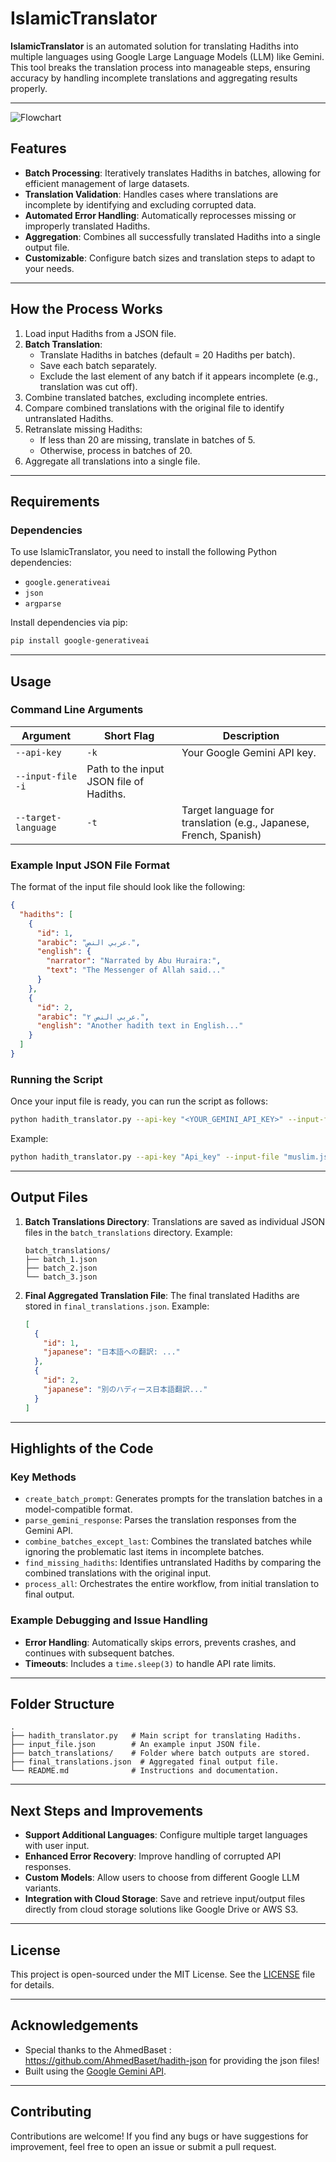 # IslamicTranslator

**IslamicTranslator** is an automated solution for translating Hadiths into multiple languages using Google Large Language Models (LLM) like Gemini. This tool breaks the translation process into manageable steps, ensuring accuracy by handling incomplete translations and aggregating results properly.

---

![Flowchart](https://github.com/user-attachments/assets/07eee75a-73c6-4b41-9add-ad1c7bdb5f63)


## Features

- **Batch Processing**: Iteratively translates Hadiths in batches, allowing for efficient management of large datasets.
- **Translation Validation**: Handles cases where translations are incomplete by identifying and excluding corrupted data.
- **Automated Error Handling**: Automatically reprocesses missing or improperly translated Hadiths.
- **Aggregation**: Combines all successfully translated Hadiths into a single output file.
- **Customizable**: Configure batch sizes and translation steps to adapt to your needs.

---

## How the Process Works

1. Load input Hadiths from a JSON file.
2. **Batch Translation**:
   - Translate Hadiths in batches (default = 20 Hadiths per batch).
   - Save each batch separately.
   - Exclude the last element of any batch if it appears incomplete (e.g., translation was cut off).
3. Combine translated batches, excluding incomplete entries.
4. Compare combined translations with the original file to identify untranslated Hadiths.
5. Retranslate missing Hadiths:
   - If less than 20 are missing, translate in batches of 5.
   - Otherwise, process in batches of 20.
6. Aggregate all translations into a single file.

---

## Requirements

### Dependencies

To use IslamicTranslator, you need to install the following Python dependencies:

- `google.generativeai` 
- `json`
- `argparse`

Install dependencies via pip:

```bash
pip install google-generativeai
```

---

## Usage

### Command Line Arguments

| Argument               | Short Flag | Description                           |
|------------------------|------------|---------------------------------------|
| `--api-key`            | `-k`       | Your Google Gemini API key.          |
| `--input-file`          `-i`       | Path to the input JSON file of Hadiths.|
| `--target-language` | `-t` | Target language for translation (e.g., Japanese, French, Spanish) |

### Example Input JSON File Format

The format of the input file should look like the following:

```json
{
  "hadiths": [
    {
      "id": 1,
      "arabic": "عربي النص.",
      "english": {
        "narrator": "Narrated by Abu Huraira:",
        "text": "The Messenger of Allah said..."
      }
    },
    {
      "id": 2,
      "arabic": "عربي النص ٢.",
      "english": "Another hadith text in English..."
    }
  ]
}
```

### Running the Script

Once your input file is ready, you can run the script as follows:

```bash
python hadith_translator.py --api-key "<YOUR_GEMINI_API_KEY>" --input-file "<YOUR_INPUT_JSON_FILE>"
```

Example:

```bash
python hadith_translator.py --api-key "Api_key" --input-file "muslim.json"
```

---

## Output Files

1. **Batch Translations Directory**:
   Translations are saved as individual JSON files in the `batch_translations` directory. Example:

   ```
   batch_translations/
   ├── batch_1.json
   ├── batch_2.json
   └── batch_3.json
   ```

2. **Final Aggregated Translation File**:
   The final translated Hadiths are stored in `final_translations.json`. Example:

   ```json
   [
     {
       "id": 1,
       "japanese": "日本語への翻訳: ..."
     },
     {
       "id": 2,
       "japanese": "別のハディース日本語翻訳..."
     }
   ]
   ```

---

## Highlights of the Code

### Key Methods

- `create_batch_prompt`: Generates prompts for the translation batches in a model-compatible format.
- `parse_gemini_response`: Parses the translation responses from the Gemini API.
- `combine_batches_except_last`: Combines the translated batches while ignoring the problematic last items in incomplete batches.
- `find_missing_hadiths`: Identifies untranslated Hadiths by comparing the combined translations with the original input.
- `process_all`: Orchestrates the entire workflow, from initial translation to final output.

### Example Debugging and Issue Handling

- **Error Handling**: Automatically skips errors, prevents crashes, and continues with subsequent batches.
- **Timeouts**: Includes a `time.sleep(3)` to handle API rate limits.

---

## Folder Structure

```plaintext
.
├── hadith_translator.py   # Main script for translating Hadiths.
├── input_file.json        # An example input JSON file.
├── batch_translations/    # Folder where batch outputs are stored.
├── final_translations.json  # Aggregated final output file.
└── README.md              # Instructions and documentation.
```

---

## Next Steps and Improvements

- **Support Additional Languages**: Configure multiple target languages with user input.
- **Enhanced Error Recovery**: Improve handling of corrupted API responses.
- **Custom Models**: Allow users to choose from different Google LLM variants.
- **Integration with Cloud Storage**: Save and retrieve input/output files directly from cloud storage solutions like Google Drive or AWS S3.

---

## License

This project is open-sourced under the MIT License. See the [LICENSE](https://opensource.org/licenses/MIT) file for details.

---

## Acknowledgements

- Special thanks to the AhmedBaset : https://github.com/AhmedBaset/hadith-json for providing the json files!
- Built using the [Google Gemini API](https://developers.generativeai.google/).

---

## Contributing

Contributions are welcome! If you find any bugs or have suggestions for improvement, feel free to open an issue or submit a pull request.


